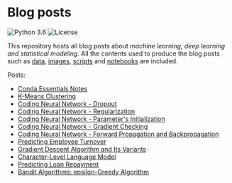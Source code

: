 # Blog posts
![Python 3.6](https://img.shields.io/badge/Python-3.6-blue.svg)
![License](https://img.shields.io/badge/Code%20License-MIT-blue.svg)

This repository hosts all blog posts about *machine learning, deep learning and statistical modeling*. All the contents used to produce the blog posts such as [data](data/), [images](images/), [scripts](scripts/) and [notebooks](notebooks) are included.

Posts:
- [Conda Essentials Notes](https://imaddabbura.github.io/post/conda_essentials/)
- [K-Means Clustering](https://imaddabbura.github.io/post/kmeans_clustering/)
- [Coding Neural Network - Dropout](https://imaddabbura.github.io/post/coding_neural_network_dropout/)
- [Coding Neural Network - Regularization](https://imaddabbura.github.io/post/coding_neural_network_regularization/)
- [Coding Neural Network - Parameter's Initialization](https://imaddabbura.github.io/post/coding_neural_network_parameters_initialization/)
- [Coding Neural Network - Gradient Checking](https://imaddabbura.github.io/post/coding_neural_network_gradient_checking/)
- [Coding Neural Network - Forward Propagation and Backpropagation](https://imaddabbura.github.io/post/coding_neural_network_fwd_bckwd_prop/)
- [Predicting Employee Turnover](https://imaddabbura.github.io/post/predicting_employee_turnover/)
- [Gradient Descent Algorithm and Its Variants](https://imaddabbura.github.io/post/gradient_descent_algorithms/)
- [Character-Level Language Model](https://imaddabbura.github.io/post/character_level_language_model/)
- [Predicting Loan Repayment](https://imaddabbura.github.io/post/predicting_loan_repayment/)
- [Bandit Algorithms: epsilon-Greedy Algorithm](https://imaddabbura.github.io/post/epsilon_greedy_algorithm/)
